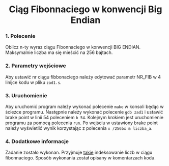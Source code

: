 <center><h1>Ciąg Fibonnaciego w konwencji Big Endian</h1></center>

### **1. Polecenie** ###
Oblicz n-ty wyraz ciągu Fibonnaciego w konwencji BIG ENDIAN. Maksymalnie liczba ma się mieścić na 256 bajtach.

### **2. Parametry wejściowe** ##
Aby ustawić nr ciągu fibbonaciego należy edytować parametr NR_FIB w 4 linijce kodu w pliku `zad1.s`.

### **3. Uruchomienie** ##
Aby uruchomić program należy wykonać polecenie `make` w konsoli będąc w ścieżce programu. Następnie należy wykonać polecenie `gdb zad1` i ustawić brake point w linii 54 poleceniem `b 54`. Kolejnym krokiem jest uruchomienie programu za pomocą polecenia `run`. Po wejściu w ustawiony brake point należy wyświetlić wynik korzystając z polecenia `x /256bx & liczba_a`.

### **4. Dodatkowe informacje** ##
Zadanie zostało wykonan. Przyjmuje [takie](https://www.miniwebtool.com/list-of-fibonacci-numbers/?number=100) indeksowanie liczb w ciągu fibonnaciego.
Sposób wykonania został opisany w komentarzach kodu.
